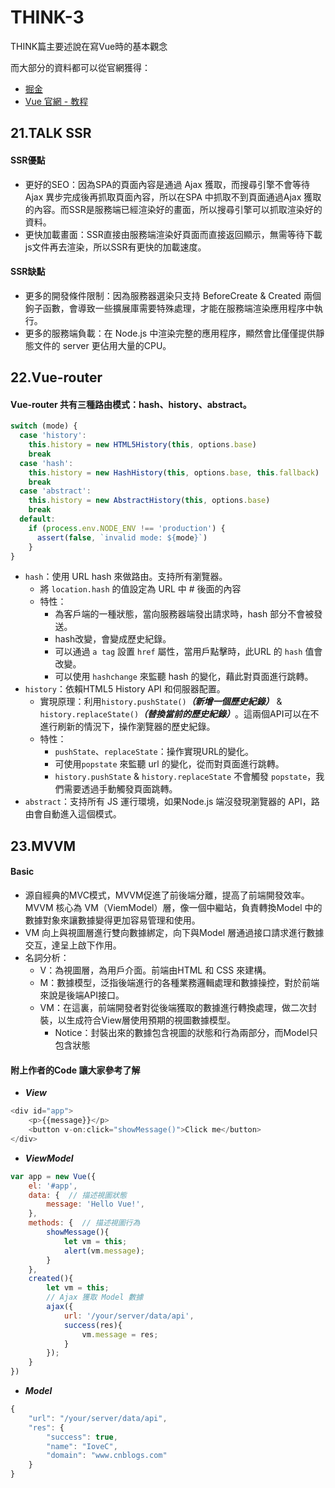 # THINK-3

THINK篇主要述說在寫Vue時的基本觀念

而大部分的資料都可以從官網獲得：

* [掘金](https://juejin.im/post/5d59f2a451882549be53b170) 
* [Vue 官網 - 教程](https://cn.vuejs.org/v2/guide/)

## 21.TALK SSR

#### SSR優點

* 更好的SEO：因為SPA的頁面內容是通過 Ajax 獲取，而搜尋引擎不會等待Ajax 異步完成後再抓取頁面內容，所以在SPA 中抓取不到頁面通過Ajax 獲取的內容。而SSR是服務端已經渲染好的畫面，所以搜尋引擎可以抓取渲染好的資料。 
* 更快加載畫面：SSR直接由服務端渲染好頁面而直接返回顯示，無需等待下載js文件再去渲染，所以SSR有更快的加載速度。

#### SSR缺點

* 更多的開發條件限制：因為服務器選染只支持 BeforeCreate & Created 兩個鉤子函數，會導致一些擴展庫需要特殊處理，才能在服務端渲染應用程序中執行。 
* 更多的服務端負載：在 Node.js 中渲染完整的應用程序，顯然會比僅僅提供靜態文件的 server 更佔用大量的CPU。

## 22.Vue-router

#### Vue-router 共有三種路由模式：hash、history、abstract。

```javascript
switch (mode) {
  case 'history':
	this.history = new HTML5History(this, options.base)
	break
  case 'hash':
	this.history = new HashHistory(this, options.base, this.fallback)
	break
  case 'abstract':
	this.history = new AbstractHistory(this, options.base)
	break
  default:
	if (process.env.NODE_ENV !== 'production') {
	  assert(false, `invalid mode: ${mode}`)
	}
}
```

* `hash`：使用 URL hash 來做路由。支持所有瀏覽器。 
  * 將 `location.hash` 的值設定為 URL 中 \# 後面的內容 
  * 特性： 
    * 為客戶端的一種狀態，當向服務器端發出請求時，hash 部分不會被發送。 
    * hash改變，會變成歷史紀錄。 
    * 可以通過 `a tag` 設置 `href` 屬性，當用戶點擊時，此URL 的 `hash` 值會改變。 
    * 可以使用 `hashchange` 來監聽 hash 的變化，藉此對頁面進行跳轉。 
* `history`：依賴HTML5 History API 和伺服器配置。 
  * 實現原理：利用`history.pushState()`_**（新增一個歷史紀錄）**_ & `history.replaceState()`_**（替換當前的歷史紀錄）**_。這兩個API可以在不進行刷新的情況下，操作瀏覽器的歷史紀錄。 
  * 特性： 
    * `pushState`、`replaceState`：操作實現URL的變化。 
    * 可使用`popstate` 來監聽 url 的變化，從而對頁面進行跳轉。 
    * `history.pushState` & `history.replaceState` 不會觸發 `popstate`，我們需要透過手動觸發頁面跳轉。 
* `abstract`：支持所有 JS 運行環境，如果Node.js 端沒發現瀏覽器的 API，路由會自動進入這個模式。

## 23.MVVM

#### Basic

* 源自經典的MVC模式，MVVM促進了前後端分離，提高了前端開發效率。MVVM 核心為 VM（ViemModel）層，像一個中繼站，負責轉換Model 中的數據對象來讓數據變得更加容易管理和使用。 
* VM 向上與視圖層進行雙向數據綁定，向下與Model 層通過接口請求進行數據交互，達呈上啟下作用。 
* 名詞分析： 
  * V：為視圖層，為用戶介面。前端由HTML 和 CSS 來建構。 
  * M：數據模型，泛指後端進行的各種業務邏輯處理和數據操控，對於前端來說是後端API接口。 
  * VM：在這裏，前端開發者對從後端獲取的數據進行轉換處理，做二次封裝，以生成符合View層使用預期的視圖數據模型。 
    * Notice：封裝出來的數據包含視圖的狀態和行為兩部分，而Model只包含狀態 

#### 附上作者的Code 讓大家參考了解

* _**View**_

```javascript
<div id="app">
    <p>{{message}}</p>
    <button v-on:click="showMessage()">Click me</button>
</div>
```

* _**ViewModel**_

```javascript
var app = new Vue({
    el: '#app',
    data: {  // 描述視圖狀態
        message: 'Hello Vue!', 
    },
    methods: {  // 描述視圖行為  
        showMessage(){
            let vm = this;
            alert(vm.message);
        }
    },
    created(){
        let vm = this;
        // Ajax 獲取 Model 數據
        ajax({
            url: '/your/server/data/api',
            success(res){
                vm.message = res;
            }
        });
    }
})
```

* _**Model**_

```javascript
{
    "url": "/your/server/data/api",
    "res": {
        "success": true,
        "name": "IoveC",
        "domain": "www.cnblogs.com"
    }
}
```



















